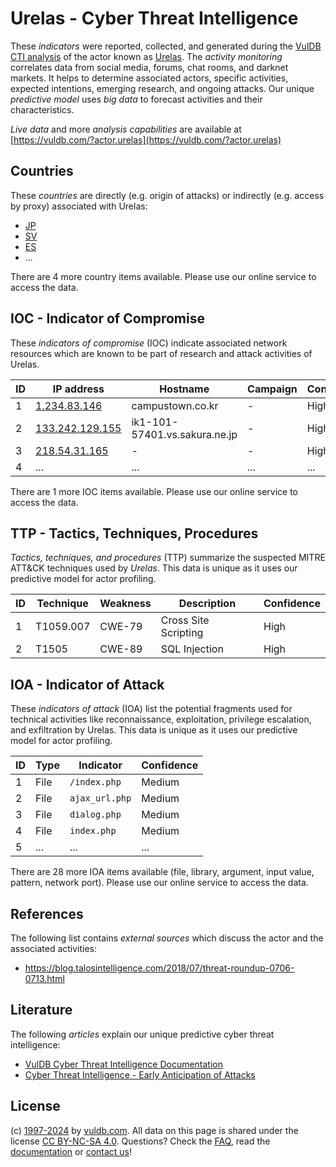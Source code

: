 # Urelas - Cyber Threat Intelligence

These _indicators_ were reported, collected, and generated during the [VulDB CTI analysis](https://vuldb.com/?kb.cti) of the actor known as [Urelas](https://vuldb.com/?actor.urelas). The _activity monitoring_ correlates data from social media, forums, chat rooms, and darknet markets. It helps to determine associated actors, specific activities, expected intentions, emerging research, and ongoing attacks. Our unique _predictive model_ uses _big data_ to forecast activities and their characteristics.

_Live data_ and more _analysis capabilities_ are available at [https://vuldb.com/?actor.urelas](https://vuldb.com/?actor.urelas)

## Countries

These _countries_ are directly (e.g. origin of attacks) or indirectly (e.g. access by proxy) associated with Urelas:

* [JP](https://vuldb.com/?country.jp)
* [SV](https://vuldb.com/?country.sv)
* [ES](https://vuldb.com/?country.es)
* ...

There are 4 more country items available. Please use our online service to access the data.

## IOC - Indicator of Compromise

These _indicators of compromise_ (IOC) indicate associated network resources which are known to be part of research and attack activities of Urelas.

ID | IP address | Hostname | Campaign | Confidence
-- | ---------- | -------- | -------- | ----------
1 | [1.234.83.146](https://vuldb.com/?ip.1.234.83.146) | campustown.co.kr | - | High
2 | [133.242.129.155](https://vuldb.com/?ip.133.242.129.155) | ik1-101-57401.vs.sakura.ne.jp | - | High
3 | [218.54.31.165](https://vuldb.com/?ip.218.54.31.165) | - | - | High
4 | ... | ... | ... | ...

There are 1 more IOC items available. Please use our online service to access the data.

## TTP - Tactics, Techniques, Procedures

_Tactics, techniques, and procedures_ (TTP) summarize the suspected MITRE ATT&CK techniques used by _Urelas_. This data is unique as it uses our predictive model for actor profiling.

ID | Technique | Weakness | Description | Confidence
-- | --------- | -------- | ----------- | ----------
1 | T1059.007 | CWE-79 | Cross Site Scripting | High
2 | T1505 | CWE-89 | SQL Injection | High

## IOA - Indicator of Attack

These _indicators of attack_ (IOA) list the potential fragments used for technical activities like reconnaissance, exploitation, privilege escalation, and exfiltration by Urelas. This data is unique as it uses our predictive model for actor profiling.

ID | Type | Indicator | Confidence
-- | ---- | --------- | ----------
1 | File | `/index.php` | Medium
2 | File | `ajax_url.php` | Medium
3 | File | `dialog.php` | Medium
4 | File | `index.php` | Medium
5 | ... | ... | ...

There are 28 more IOA items available (file, library, argument, input value, pattern, network port). Please use our online service to access the data.

## References

The following list contains _external sources_ which discuss the actor and the associated activities:

* https://blog.talosintelligence.com/2018/07/threat-roundup-0706-0713.html

## Literature

The following _articles_ explain our unique predictive cyber threat intelligence:

* [VulDB Cyber Threat Intelligence Documentation](https://vuldb.com/?kb.cti)
* [Cyber Threat Intelligence - Early Anticipation of Attacks](https://www.scip.ch/en/?labs.20201022)

## License

(c) [1997-2024](https://vuldb.com/?kb.changelog) by [vuldb.com](https://vuldb.com/?kb.about). All data on this page is shared under the license [CC BY-NC-SA 4.0](https://creativecommons.org/licenses/by-nc-sa/4.0/). Questions? Check the [FAQ](https://vuldb.com/?kb.faq), read the [documentation](https://vuldb.com/?kb) or [contact us](https://vuldb.com/?contact)!
